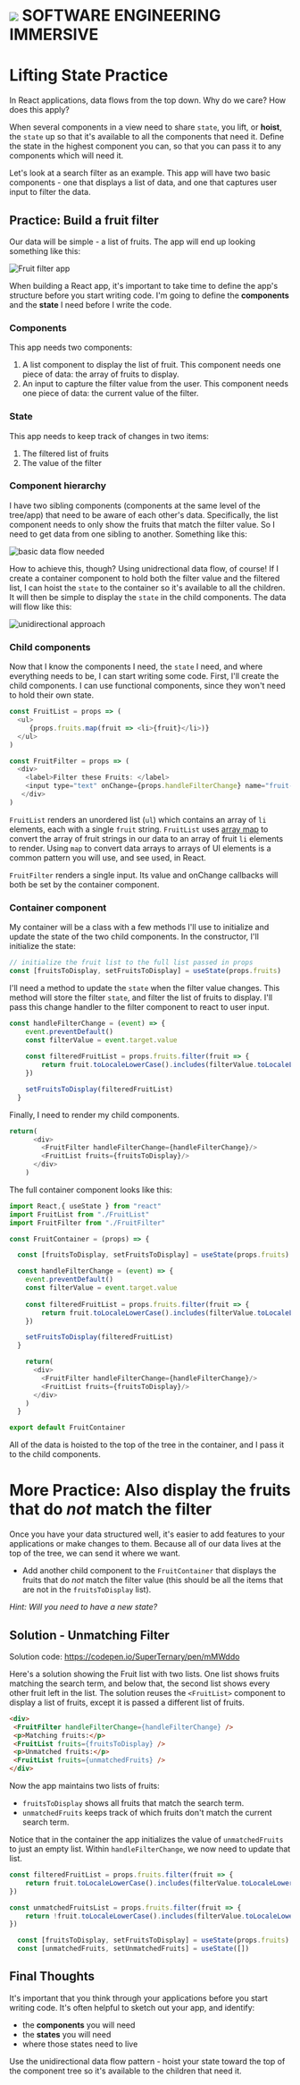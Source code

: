 # ![](https://ga-dash.s3.amazonaws.com/production/assets/logo-9f88ae6c9c3871690e33280fcf557f33.png)  SOFTWARE ENGINEERING IMMERSIVE

# Lifting State Practice

In React applications, data flows from the top down. Why do we care? How does this apply?

When several components in a view need to share `state`, you lift, or **hoist**, the `state` up so that it's available to all the components that need it. Define the state in the highest component you can, so that you can pass it to any components which will need it.

Let's look at a search filter as an example. This app will have two basic components - one that displays a list of data, and one that captures user input to filter the data.

## Practice: Build a fruit filter

Our data will be simple - a list of fruits. The app will end up looking something like this:

![Fruit filter app](./public/filter-example.png)

When building a React app, it's important to take time to define the app's structure before you start writing code. I'm going to define the **components** and the **state** I need before I write the code.

### Components

This app needs two components:
  1. A list component to display the list of fruit. This component needs one piece of data: the array of fruits to display.
  2. An input to capture the filter value from the user. This component needs one piece of data: the current value of the filter.

### State

This app needs to keep track of changes in two items:
  1. The filtered list of fruits
  2. The value of the filter

### Component hierarchy

I have two sibling components (components at the same level of the tree/app) that need to be aware of each other's data. Specifically, the list component needs to only show the fruits that match the filter value. So I need to get data from one sibling to another. Something like this:

![basic data flow needed](./public/fruit-filter-data.png)

How to achieve this, though? Using unidrectional data flow, of course! If I create a container component to hold both the filter value and the filtered list, I can hoist the `state` to the container so it's available to all the children. It will then be simple to display the `state` in the child components. The data will flow like this:

![unidirectional approach](./public/fruit-list-unidirectional.png)

### Child components

Now that I know the components I need, the `state` I need, and where everything needs to be, I can start writing some code. First, I'll create the child components. I can use functional components, since they won't need to hold their own state.

```javascript
const FruitList = props => (
  <ul>
     {props.fruits.map(fruit => <li>{fruit}</li>)}
  </ul>
)
```

```js
const FruitFilter = props => (
  <div>
    <label>Filter these Fruits: </label>
    <input type="text" onChange={props.handleFilterChange} name="fruit-filter" />
   </div>
)
```

`FruitList` renders an unordered list (`ul`) which contains an array of `li` elements, each with a single `fruit` string. `FruitList` uses [array map](https://developer.mozilla.org/en-US/docs/Web/JavaScript/Reference/Global_Objects/Array/map) to convert the array of fruit strings in our data to an array of fruit `li` elements to render. Using `map` to convert data arrays to arrays of UI elements is a common pattern you will use, and see used, in React.

`FruitFilter` renders a single input. Its value and onChange callbacks will both be set by the container component.

### Container component

My container will be a class with a few methods I'll use to initialize and update the state of the two child components.
In the constructor, I'll initialize the state:

```javascript
// initialize the fruit list to the full list passed in props
const [fruitsToDisplay, setFruitsToDisplay] = useState(props.fruits)
```

I'll need a method to update the `state` when the filter value changes. This method will store the filter `state`, and filter the list of fruits to display. I'll pass this change handler to the filter component to react to user input.

```javascript
const handleFilterChange = (event) => {
    event.preventDefault()
    const filterValue = event.target.value
    
    const filteredFruitList = props.fruits.filter(fruit => {
        return fruit.toLocaleLowerCase().includes(filterValue.toLocaleLowerCase())
    })

    setFruitsToDisplay(filteredFruitList)
  }
```

Finally, I need to render my child components.

```javascript
return(
      <div>
        <FruitFilter handleFilterChange={handleFilterChange}/>
        <FruitList fruits={fruitsToDisplay}/>
      </div>
    )
```

The full container component looks like this:

```javascript
import React,{ useState } from "react"
import FruitList from "./FruitList"
import FruitFilter from "./FruitFilter"

const FruitContainer = (props) => {

  const [fruitsToDisplay, setFruitsToDisplay] = useState(props.fruits)

  const handleFilterChange = (event) => {
    event.preventDefault()
    const filterValue = event.target.value
    
    const filteredFruitList = props.fruits.filter(fruit => {
        return fruit.toLocaleLowerCase().includes(filterValue.toLocaleLowerCase())
    })

    setFruitsToDisplay(filteredFruitList)
  }

    return(
      <div>
        <FruitFilter handleFilterChange={handleFilterChange}/>
        <FruitList fruits={fruitsToDisplay}/>
      </div>
    )
  }

export default FruitContainer 
```

All of the data is hoisted to the top of the tree in the container, and I pass
it to the child components.

# More Practice: Also display the fruits that do _not_ match the filter

Once you have your data structured well, it's easier to add features to your
applications or make changes to them. Because all of our data lives at the top
of the tree, we can send it where we want.

- Add another child component to the
`FruitContainer` that displays the fruits that do _not_ match the filter value
(this should be all the items that are not in the `fruitsToDisplay` list).

*Hint: Will you need to have a new state?*

## Solution - Unmatching Filter
Solution code: https://codepen.io/SuperTernary/pen/mMWddo

Here's a solution showing the Fruit list with two lists. One list shows fruits
matching the search term, and below that, the second list shows every other fruit left in
the list. The solution reuses the `<FruitList>` component to display a list of fruits,
except it is passed a different list of fruits.

```html
<div>
 <FruitFilter handleFilterChange={handleFilterChange} />
 <p>Matching fruits:</p>
 <FruitList fruits={fruitsToDisplay} />
 <p>Unmatched fruits:</p>
 <FruitList fruits={unmatchedFruits} />
</div>
```

Now the app maintains two lists
of fruits:
- `fruitsToDisplay` shows all fruits that match the search
term.
- `unmatchedFruits` keeps track of which fruits don't match
the current search term.

Notice that in the container the app initializes the value of `unmatchedFruits` to just an empty list. Within `handleFilterChange`, we now need to update that list.

```js
const filteredFruitList = props.fruits.filter(fruit => {
    return fruit.toLocaleLowerCase().includes(filterValue.toLocaleLowerCase())
})

const unmatchedFruitsList = props.fruits.filter(fruit => {
    return !fruit.toLocaleLowerCase().includes(filterValue.toLocaleLowerCase())
})

  const [fruitsToDisplay, setFruitsToDisplay] = useState(props.fruits)
  const [unmatchedFruits, setUnmatchedFruits] = useState([])
```

## Final Thoughts

It's important that you think through your applications before you start writing
code. It's often helpful to sketch out your app, and identify:
- the **components**
you will need
- the **states** you will need
- where those states need to live

Use the
unidirectional data flow pattern - hoist your state toward the top of the
component tree so it's available to the children that need it.

